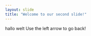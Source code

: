 ```yaml
---
layout: slide
title: "Welcome to our second slide!"
---
```

hallo welt
Use the left arrow to go back!
